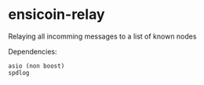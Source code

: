 # ensicoin-relay
Relaying all incomming messages to a list of known nodes

Dependencies:
	
	asio (non boost)
	spdlog

